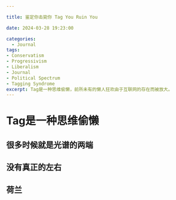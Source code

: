 ```yaml
---

title: 鉴定你击毙你 Tag You Ruin You

date: 2024-03-28 19:23:00

categories:
  - Journal
tags: 
- Conservatism
- Progressivism
- Liberalism
- Journal
- Political Spectrum
- Tagging Syndrome
excerpt: Tag是一种思维偷懒，前所未有的懒人狂欢由于互联网的存在而被放大。
---
```

# Tag是一种思维偷懒

## 很多时候就是光谱的两端

## 没有真正的左右

## 荷兰

